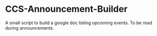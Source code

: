 # CCS-Announcement-Builder
A small script to build a google doc listing upcoming events. To be read during announcements.
